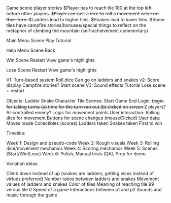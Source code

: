 Game scene player stories
    $Player has to reach tile 100 at the top left before other players.
    $̶P̶l̶a̶y̶e̶r̶ c̶a̶n̶ c̶a̶s̶t̶ a̶ d̶i̶c̶e̶ t̶o̶ r̶o̶l̶l̶ a̶ m̶o̶v̶e̶m̶e̶n̶t̶ v̶a̶l̶u̶e̶ o̶n̶ t̶h̶e̶i̶r̶ t̶u̶r̶n̶.̶
    $Ladders lead to higher tiles.
    $Snakes lead to lower tiles.
    $Some tiles have campfire stories/bonuses/special things to reflect on the metaphor of climbing
    the mountain (self-achievement commentary)

Main Menu Scene
    Play 
    Tutorial

Help Menu Scene
    Back

Win Scene
    Restart
    View game's highlights

Lose Scene
    Restart
    View game's highlights    

V1:
    Turn-based system
    Roll dice
    Can go on ladders and snakes
v2: 
    Score display
    Campfire stories?
    Start scene
V3:
    Sound effects
    Tutorial
    Lose scene + restart 

Objects:
    Ladder
    Snake
    Character
    Tile
Scenes:
    Start
    Game
    End
Logic:
    L̶o̶g̶i̶c̶ f̶o̶r̶ t̶a̶k̶i̶n̶g̶ t̶u̶r̶n̶s̶:̶ (̶a̶)̶ t̶i̶m̶e̶ f̶o̶r̶ t̶h̶e̶ t̶u̶r̶n̶ r̶a̶n̶ o̶u̶t̶ (̶b̶)̶ c̶l̶i̶c̶k̶e̶d̶ o̶n̶ s̶c̶r̶e̶e̶n̶
    2 players? AI-controlled enemy?
    Logic for movement points
User interaction:
    Rolling dice for movement
    Buttons for scene changes (mouseClicked)
User data:
    Moves made
    Collectibles (scores)
    Ladders taken
    Snakes taken
    First to win

Timeline:

Week 1: Design and pseudo-code
Week 2: Rough visuals
Week 3: Rolling dice/movement mechanics
Week 4: Scoring mechanics
Week 5: Scenes (Start/Win/Lose)
Week 6: Polish, Manual tests (QA), Prep for demo


Variation ideas:

Climb down instead of up (snakes are ladders, getting vices instead of virtues preferred)
Number ratios between ladders and snakes
Movement values of ladders and snakes
Color of tiles
Meaning of reaching tile 99 versus tile 0
Speed of a game
Interactions between p1 and p2
Sounds and music through the game